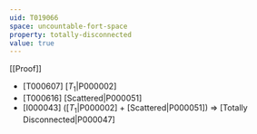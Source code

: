 ```yaml
---
uid: T019066
space: uncountable-fort-space
property: totally-disconnected
value: true
---
```

[[Proof]]

* [T000607] [$T_1$|P000002]
* [T000616] [Scattered|P000051]
* [I000043] ([$T_1$|P000002] + [Scattered|P000051]) => [Totally Disconnected|P000047]

